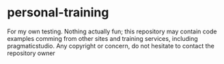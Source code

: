 # personal-training
For my own testing.
Nothing actually fun; this repository may contain code examples comming from other sites and training services, including pragmaticstudio. Any copyright or concern, do not hesitate to contact the repository owner
